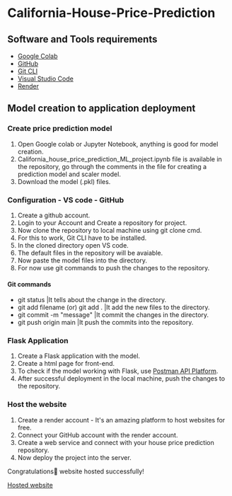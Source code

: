 # California-House-Price-Prediction

## Software and Tools requirements
- [Google Colab](https://colab.research.google.com/)
- [GitHub](https://github.com/)
- [Git CLI](https://git-scm.com/downloads)
- [Visual Studio Code](https://code.visualstudio.com/)
- [Render](https://render.com/)

## Model creation to application deployment

### Create price prediction model
1. Open Google colab or Jupyter Notebook, anything is good for model creation.
2. California_house_price_prediction_ML_project.ipynb file is available in the repository, go through the comments in the file for creating a prediction model and scaler model.
3. Download the model (.pkl) files. 

### Configuration - VS code - GitHub
1. Create a github account.
2. Login to your Account and Create a repository for project.
3. Now clone the repository to local machine using git clone cmd.
4. For this to work, Git CLI have to be installed.
5. In the cloned directory open VS code.
6. The default files in the repository will be avaiable.
7. Now paste the model files into the directory.
8. For now use git commands to push the changes to the repository.

#### Git commands
- git status   |It tells about the change in the directory.
- git add filename (or) git add .    |It add the new files to the directory.
- git commit -m "message"     |It commit the changes in the directory.
- git push origin main     |It push the commits into the repository.

### Flask Application
1. Create a Flask application with the model.
2. Create a html page for front-end.
3. To check if the model working with Flask, use [Postman API Platform](https://www.postman.com/).
4. After successful deployment in the local machine, push the changes to the repository.

### Host the website
1. Create a render account - It's an amazing platform to host websites for free.
2. Connect your GitHub account with the render account.
3. Create a web service and connect with your house price prediction repository.
4. Now deploy the project into the server.

Congratulations🎉 website hosted successfully!

[Hosted website](https://california-house-price-prediction.onrender.com/)
